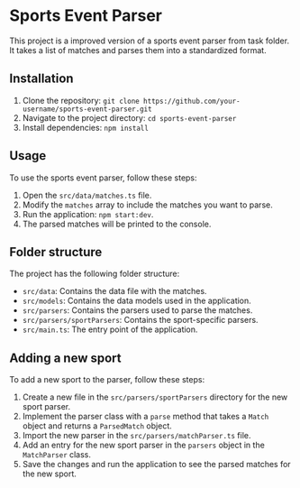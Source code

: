 # Sports Event Parser

This project is a improved version of a sports event parser from task folder. It takes a list of matches and parses them into a standardized format.

## Installation

1. Clone the repository: `git clone https://github.com/your-username/sports-event-parser.git`
2. Navigate to the project directory: `cd sports-event-parser`
3. Install dependencies: `npm install`

## Usage

To use the sports event parser, follow these steps:

1. Open the `src/data/matches.ts` file.
2. Modify the `matches` array to include the matches you want to parse.
3. Run the application: `npm start:dev`.
4. The parsed matches will be printed to the console.

## Folder structure

The project has the following folder structure:

- `src/data`: Contains the data file with the matches.
- `src/models`: Contains the data models used in the application.
- `src/parsers`: Contains the parsers used to parse the matches.
- `src/parsers/sportParsers`: Contains the sport-specific parsers.
- `src/main.ts`: The entry point of the application.

## Adding a new sport

To add a new sport to the parser, follow these steps:

1. Create a new file in the `src/parsers/sportParsers` directory for the new sport parser.
2. Implement the parser class with a `parse` method that takes a `Match` object and returns a `ParsedMatch` object.
3. Import the new parser in the `src/parsers/matchParser.ts` file.
4. Add an entry for the new sport parser in the `parsers` object in the `MatchParser` class.
5. Save the changes and run the application to see the parsed matches for the new sport.
